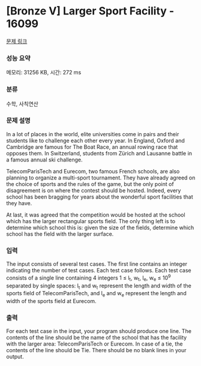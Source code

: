 # [Bronze V] Larger Sport Facility - 16099 

[문제 링크](https://www.acmicpc.net/problem/16099) 

### 성능 요약

메모리: 31256 KB, 시간: 272 ms

### 분류

수학, 사칙연산

### 문제 설명

<p>In a lot of places in the world, elite universities come in pairs and their students like to challenge each other every year. In England, Oxford and Cambridge are famous for The Boat Race, an annual rowing race that opposes them. In Switzerland, students from Zürich and Lausanne battle in a famous annual ski challenge.</p>

<p>TelecomParisTech and Eurecom, two famous French schools, are also planning to organize a multi-sport tournament. They have already agreed on the choice of sports and the rules of the game, but the only point of disagreement is on where the contest should be hosted. Indeed, every school has been bragging for years about the wonderful sport facilities that they have.</p>

<p>At last, it was agreed that the competition would be hosted at the school which has the larger rectangular sports field. The only thing left is to determine which school this is: given the size of the fields, determine which school has the field with the larger surface.</p>

### 입력 

 <p>The input consists of several test cases. The first line contains an integer indicating the number of test cases. Each test case follows. Each test case consists of a single line containing 4 integers 1 ≤ l<sub>t</sub>, w<sub>t</sub>, l<sub>e</sub>, w<sub>e</sub> ≤ 10<sup>9</sup> separated by single spaces: l<sub>t</sub> and w<sub>t</sub> represent the length and width of the sports field of TelecomParisTech, and l<sub>e</sub> and w<sub>e</sub> represent the length and width of the sports field at Eurecom.</p>

### 출력 

 <p>For each test case in the input, your program should produce one line. The contents of the line should be the name of the school that has the facility with the larger area: TelecomParisTech or Eurecom. In case of a tie, the contents of the line should be Tie. There should be no blank lines in your output.</p>


